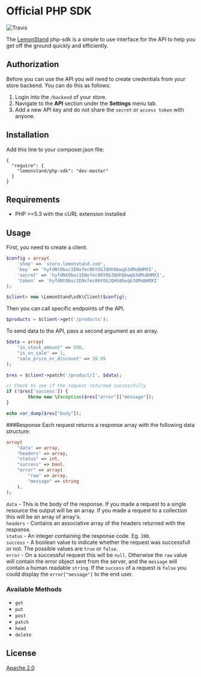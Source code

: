 Official PHP SDK
===

![Travis](https://travis-ci.org/lemonstand/php-sdk.svg?branch=master)

The [LemonStand](https://lemonstand.com) php-sdk is a simple to use interface for the API to help you get off the ground quickly and efficiently.

Authorization
---

Before you can use the API you will need to create credentials from your store backend. You can do this as follows:

1. Login into the `/backend` of your store.
2. Navigate to the **API** section under the **Settings** menu tab.
3. Add a new API key and do not share the `secret` or `access token` with anyone.

 
Installation
---

Add this line to your composer.json file:

```
{
  "require": {
    "lemonstand/php-sdk": "dev-master"
  }
}
```

Requirements 
---

- PHP >=5.3 with the cURL extension installed

Usage 
---

First, you need to  create a client.

```php
$config = array(
    'shop' => 'store.lemonstand.com',
    'key' => 'hyfdNt0buc1ENxfec06YOGJQHh8bwqb3dMuBHMXI',
    'secret' => 'hyfdNt0buc1ENxfec06YOGJQHh8bwqb3dMuBHMXI',
    'token' => 'hyfdNt0buc1ENxfec06YOGJQHh8bwqb3dMuBHMXI'
);

$client= new \LemonStand\sdk\Client($config);
```

Then you can call specific endpoints of the API.

```php
$products = $client->get('/products');
```

To send data to the API, pass a second argument as an array.

```php
$data = array(
    "in_stock_amount" => 500,
    "is_on_sale" => 1,
    "sale_price_or_discount" => 39.99
);

$res = $client->patch('/product/1', $data);

// Check to see if the request returned successfully
if (!$res['success']) {
        throw new \Exception($res["error"]["message"]);
}

echo var_dump($res["body"]);
```

###Response 
Each request returns a response array with the following data structure:

```php
array(
	"data" => array,
	"headers" => array,
	"status" => int,
	"success" => bool,
	"error" => array(
		"raw" => array, 
		"message" => string
	),
);
```

`data` - This is the body of the response. If you made a request to a single resource the output will be an array. If you made a request to a collection this will be an array of array's.  
`headers` - Contains an associative array of the headers returned with the response.  
`status` - An integer containing the response code. Eg. `200`.  
`success` - A boolean value to indicate whether the request was successfull or not. The possible values are `true` or `false`.  
`error` - On a successful request this will be `null`. Otherwise the `raw` value will contain the error object sent from the server, and the `message` will contain a human readable `string`. If the `success` of a request is `false` you could display the `error["message"]` to the end user.  

### Available Methods

- `get`  
- `put`  
- `post`  
- `patch`  
- `head`  
- `delete`  

License
---

[Apache 2.0](https://github.com/lemonstand/php-sdk/blob/master/LICENSE)